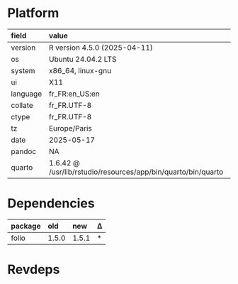 # Platform

|field    |value                                                         |
|:--------|:-------------------------------------------------------------|
|version  |R version 4.5.0 (2025-04-11)                                  |
|os       |Ubuntu 24.04.2 LTS                                            |
|system   |x86_64, linux-gnu                                             |
|ui       |X11                                                           |
|language |fr_FR:en_US:en                                                |
|collate  |fr_FR.UTF-8                                                   |
|ctype    |fr_FR.UTF-8                                                   |
|tz       |Europe/Paris                                                  |
|date     |2025-05-17                                                    |
|pandoc   |NA                                                            |
|quarto   |1.6.42 @ /usr/lib/rstudio/resources/app/bin/quarto/bin/quarto |

# Dependencies

|package |old   |new   |Δ  |
|:-------|:-----|:-----|:--|
|folio   |1.5.0 |1.5.1 |*  |

# Revdeps

